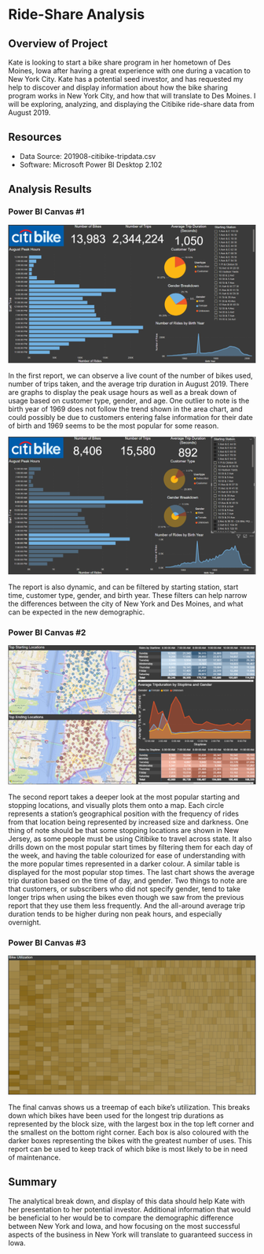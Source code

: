 # Ride-Share Analysis

## Overview of Project

Kate is looking to start a bike share program in her hometown of Des Moines, Iowa after having a great experience with one during a vacation to New York City. Kate has a potential seed investor, and has requested my help to discover and display information about how the bike sharing program works in New York City, and how that will translate to Des Moines. I will be exploring, analyzing, and displaying the Citibike ride-share data from August 2019.

## Resources
- Data Source: 201908-citibike-tripdata.csv
- Software: Microsoft Power BI Desktop 2.102

## Analysis Results

### Power BI Canvas #1
![Report_1](assets/report_1.png)

In the first report, we can observe a live count of the number of bikes used, number of trips taken, and the average trip duration in August 2019. There are graphs to display the peak usage hours as well as a break down of usage based on customer type, gender, and age. One outlier to note is the birth year of 1969 does not follow the trend shown in the area chart, and could possibly be due to customers entering false information for their date of birth and 1969 seems to be the most popular for some reason. 

![Report_1_2](assets/report_2.png)

The report is also dynamic, and can be filtered by starting station, start time, customer type, gender, and birth year. These filters can help narrow the differences between the city of New York and Des Moines, and what can be expected in the new demographic.

### Power BI Canvas #2
![Report_2](assets/report_3.png)

The second report takes a deeper look at the most popular starting and stopping locations, and visually plots them onto a map. Each circle represents a station’s geographical position with the frequency of rides from that location being represented by increased size and darkness. One thing of note should be that some stopping locations are shown in New Jersey, as some people must be using Citibike to travel across state. It also drills down on the most popular start times by filtering them for each day of the week, and having the table colourized for ease of understanding with the more popular times represented in a darker colour. A similar table is displayed for the most popular stop times. The last chart shows the average trip duration based on the time of day, and gender. Two things to note are that customers, or subscribers who did not specify gender, tend to take longer trips when using the bikes even though we saw from the previous report that they use them less frequently. And the all-around average trip duration tends to be higher during non peak hours, and especially overnight.

### Power BI Canvas #3
![Report_3](assets/report_4.png)

The final canvas shows us a treemap of each bike’s utilization. This breaks down which bikes have been used for the longest trip durations as represented by the block size, with the largest box in the top left corner and the smallest on the bottom right corner. Each box is also coloured with the darker boxes representing the bikes with the greatest number of uses. This report can be used to keep track of which bike is most likely to be in need of maintenance. 

## Summary

The analytical break down, and display of this data should help Kate with her presentation to her potential investor. Additional information that would be beneficial to her would be to compare the demographic difference between New York and Iowa, and how focusing on the most successful aspects of the business in New York will translate to guaranteed success in Iowa.
